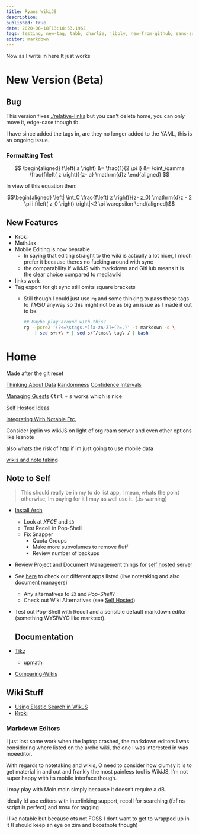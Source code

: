 ```yaml
---
title: Ryans WikiJS
description: 
published: true
date: 2020-06-18T13:18:53.196Z
tags: testing, new-tag, tabb, charlie, jibbly, new-from-github, sans-square
editor: markdown
---
```


Now as I write in here
It just works
# New Version (Beta)

## Bug
This version fixes [./relative-links](./relative-links) but you can't delete home, you can only move it, edge-case though tb.


I have since added the tags in, are they no longer added to the YAML, this is an ongoing issue.

### Formatting Test

$$
\begin{aligned}
f\left( a \right) &= \frac{1}{2 \pi i} &= \oint_\gamma \frac{f\left( z \right)}{z- a} \mathrm{d}z
\end{aligned}
$$ 

In view of this equation then:

$$\begin{aligned}
\left| \int_C \frac{f\left( z \right)}{z- z_0} \mathrm{d}z - 2 \pi i f\left( z_0 \right)  \right|<2 \pi \varepsilon
\end{aligned}$$ 


## New Features
* Kroki
* MathJax
* Mobile Editing is now bearable
  * In saying that editing straight to the wiki is actually a lot nicer, I much prefer it because theres no fucking around with sync
  * the  comparability If wikiJS with  markdown  and GitHub means it is the clear   choice compared to  mediawiki
* links work
* Tag export for git sync still omits square brackets
  * Still though I could just use `rg` and some thinking to pass these tags to *TMSU* anyway so this might not be as big an issue as I made it out to be.
  
    ```bash
    ## Maybe play around with this?
    rg --pcre2 '(?<=\stags.*)[a-zA-Z]+(?=,)' -t markdown -o \
        | sed s+:+\ + | sed s/^/tmsu\ tag\ / | bash
    ```

# Home
Made after the git reset


[Thinking About Data](./University/Thinking-About-Data.md)
[Randomness](/University/Thinking-About-Data/01Randomness.md)
[Confidence Intervals](/University/Thinking-About-Data/Confidence-Intervals.md)

[Managing Guests](managing-guests-in-wikijs)
<kbd>Ctrl</kbd> + <kbd>s</kbd> works which is nice

[Self Hosted Ideas](./Self-Hosted-ideas.md)

[Integrating With Notable Etc.](./Notes/integrating-wikijs.md)

Consider joplin vs wikiJS on light of org roam server and even other options like leanote  

also whats the risk of http if im just going to use mobile data  

[wikis and note taking](/home/wikis-and-note-taking)

## Note to Self

> This should really be in my to do list app, I mean, whats the point otherwise, Im paying for it I may as well use it.
{.is-warning}

* [Install Arch](linux/installArch)
    * Look at *XFCE* and `i3`
    * Test Recoll in Pop-Shell
    * Fix Snapper
        * Quota Groups
        * Make more subvolumes to remove fluff
        * Review number of backups
* Review Project and Document Management things for [self hosted server](/home/Self-Hosted-ideas)
* See [here](http://ryansnotes.org/mediawiki/index.php/Things_I_want_to_look_into) to check out different apps listed (live notetaking and also document managers)
  * Any alternatives to `i3` and *Pop-Shell*?
  * Check out Wiki Alternatives (see [Self Hosted](/home/Self-Hosted-ideas))
* Test out Pop-Shell with Recoll and a sensible default markdown editor (something WYSIWYG like marktext).
  
  
  
  ## Documentation
*  [Tikz](/University/Documentation/Tikz)
    * [upmath](/University/Documentation/Tikz/upmath)
    
* [Comparing-Wikis](/Notes/Comparing-Wikis)
 ## Wiki Stuff
 * [Using Elastic Search in WikJS](./Notes/Using-Elastic-Search.md)
 * [Kroki](./wikijs/kroki.md)
 
 ### Markdown Editors
I just lost some work when the laptop crashed, the markdown editors I was considering where listed on the arche wiki, the one I was interested in was moeeditor. 

With regards to notetaking and wikis, O need to consider how clumsy it is to get material in and out and frankly the most painless tool is WikiJS, I’m not super happy with its mobile interface though. 

I may play with Moin moin simply because it doesn’t require a dB. 

 ideally Id use editors with interlinking support, recoll for searching (fzf ns script is perfect) and tmsu for tagging  
 
 I like notable but because ots not FOSS I dont want to get to wrapped up in it (I should keep an eye on zim and boostnote though)  
 
 
 
 
 
 
 
 
 
 

